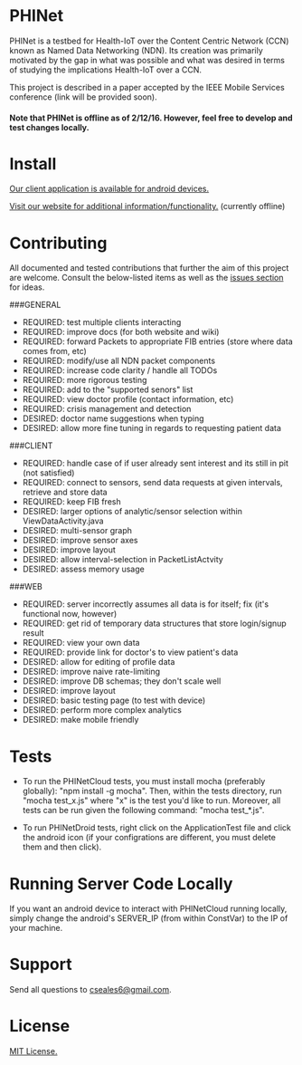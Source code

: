# PHINet

PHINet is a testbed for Health-IoT over the Content Centric Network (CCN) known as Named Data Networking (NDN). Its creation was primarily motivated by the gap in what was possible and what was desired in terms of studying the implications Health-IoT over a CCN.

This project is described in a paper accepted by the IEEE Mobile Services conference (link will be provided soon).

#### Note that PHINet is offline as of 2/12/16. However, feel free to develop and test changes locally.

# Install

[Our client application is available for android devices.](https://play.google.com/store/apps/details?id=com.ndnhealthnet.androidudpclient)

[Visit our website for additional information/functionality.](http://phinet.elasticbeanstalk.com/) (currently offline)

# Contributing

All documented and tested contributions that further the aim of this project are welcome. Consult the below-listed items as well as the [issues section](https://github.com/PHINet/PHINet/issues) for ideas.

###GENERAL
- REQUIRED: test multiple clients interacting
- REQUIRED: improve docs (for both website and wiki)
- REQUIRED: forward Packets to appropriate FIB entries (store where data comes from, etc)
- REQUIRED: modify/use all NDN packet components
- REQUIRED: increase code clarity / handle all TODOs
- REQUIRED: more rigorous testing
- REQUIRED: add to the "supported senors" list
- REQUIRED: view doctor profile (contact information, etc)
- REQUIRED: crisis management and detection
- DESIRED: doctor name suggestions when typing 
- DESIRED: allow more fine tuning in regards to requesting patient data

###CLIENT
- REQUIRED: handle case of if user already sent interest and its still in pit (not satisfied)
- REQUIRED: connect to sensors, send data requests at given intervals, retrieve and store data
- REQUIRED: keep FIB fresh
- DESIRED: larger options of analytic/sensor selection within ViewDataActivity.java
- DESIRED: multi-sensor graph
- DESIRED: improve sensor axes
- DESIRED: improve layout
- DESIRED: allow interval-selection in PacketListActvity
- DESIRED: assess memory usage

###WEB
- REQUIRED: server incorrectly assumes all data is for itself; fix (it's functional now, however)
- REQUIRED: get rid of temporary data structures that store login/signup result
- REQUIRED: view your own data
- REQUIRED: provide link for doctor's to view patient's data
- DESIRED: allow for editing of profile data
- DESIRED: improve naive rate-limiting
- DESIRED: improve DB schemas; they don't scale well
- DESIRED: improve layout
- DESIRED: basic testing page (to test with device)
- DESIRED: perform more complex analytics
- DESIRED: make mobile friendly

# Tests

- To run the PHINetCloud tests, you must install mocha (preferably globally): "npm install -g mocha". Then, within the tests directory, run "mocha test_x.js" where "x" is the test you'd like to run. Moreover, all tests can be run given the following command: "mocha test_*.js".

- To run PHINetDroid tests, right click on the ApplicationTest file and click the android icon (if your configrations are different, you must delete them and then click).

# Running Server Code Locally

If you want an android device to interact with PHINetCloud running locally, simply change the android's SERVER_IP (from within ConstVar) to the IP of your machine.

# Support 

Send all questions to cseales6@gmail.com.

# License

[MIT License.](https://github.com/seales/PHINet/blob/master/LICENSE.md)
